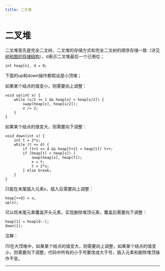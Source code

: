 ```yaml
---
title: 二叉堆
---
```


# 二叉堆

<script type="text/javascript" src="/include/head.js"></script>

二叉堆首先是完全二叉树，二叉堆的存储方式和完全二叉树的顺序存储一致（详见<a href="https://www.dywan.xyz/note/202103/050001">树和图的存储结构</a>），d表示二叉堆最后一个已用位；

```
int heap[n], d = 0;
```

下面的up和down操作都假设是小顶堆；

如果某个结点的值变小，则需要向上调整：

```
void up(int x) {
    while (x/2 >= 1 && heap[x] < heap[x/2]) {
        swap(heap[x], heap[x/2]);
        x /= 2;
    }
}
```

如果某个结点的值变大，则需要向下调整：

```
void down(int x) {
    int t = 2*x;
    while (t <= d) {
        if (t+1 <= d && heap[t+1] < heap[t]) t++;
        if (heap[t] < heap[x]) {
            swap(heap[x], heap[t]);
            x = t;
            t = 2*x;
        } else break;
    }
}
```

只能在末尾插入元素x，插入后需要向上调整：

```
heap[++d] = x;
up(x);
```

可以将末尾元素覆盖开头元素，实现删除堆顶元素，覆盖后需要向下调整：

```
heap[1] = heap[d--];
down(1);
```

注解：

(1)在大顶堆中，如果某个结点的值变大，则需要向上调整，如果某个结点的值变小，则需要向下调整，代码中所有的小于号要改成大于号，插入元素和删除堆顶操作不变。

---

<script type="text/javascript" src="/include/tail.js"></script>
